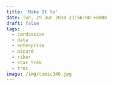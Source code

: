 ```yaml
---
title: 'Make It So'
date: Tue, 29 Jun 2010 21:56:00 +0000
draft: false
tags:
  - cardassian
  - data
  - enterprise
  - picard
  - riker
  - star trek
  - troi
image: /img/comic346.jpg
---
```


